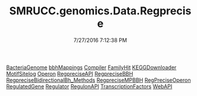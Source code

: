 ﻿---
title: SMRUCC.genomics.Data.Regprecise
date: 7/27/2016 7:12:38 PM
---

[BacteriaGenome](T-SMRUCC.genomics.Data.Regprecise.BacteriaGenome.html)
[bbhMappings](T-SMRUCC.genomics.Data.Regprecise.bbhMappings.html)
[Compiler](T-SMRUCC.genomics.Data.Regprecise.Compiler.html)
[FamilyHit](T-SMRUCC.genomics.Data.Regprecise.FamilyHit.html)
[KEGGDownloader](T-SMRUCC.genomics.Data.Regprecise.KEGGDownloader.html)
[MotifSitelog](T-SMRUCC.genomics.Data.Regprecise.MotifSitelog.html)
[Operon](T-SMRUCC.genomics.Data.Regprecise.Operon.html)
[RegpreciseAPI](T-SMRUCC.genomics.Data.Regprecise.RegpreciseAPI.html)
[RegpreciseBBH](T-SMRUCC.genomics.Data.Regprecise.RegpreciseBBH.html)
[RegpreciseBidirectionalBh_Methods](T-SMRUCC.genomics.Data.Regprecise.RegpreciseBidirectionalBh_Methods.html)
[RegpreciseMPBBH](T-SMRUCC.genomics.Data.Regprecise.RegpreciseMPBBH.html)
[RegPreciseOperon](T-SMRUCC.genomics.Data.Regprecise.RegPreciseOperon.html)
[RegulatedGene](T-SMRUCC.genomics.Data.Regprecise.RegulatedGene.html)
[Regulator](T-SMRUCC.genomics.Data.Regprecise.Regulator.html)
[RegulonAPI](T-SMRUCC.genomics.Data.Regprecise.RegulonAPI.html)
[TranscriptionFactors](T-SMRUCC.genomics.Data.Regprecise.TranscriptionFactors.html)
[WebAPI](T-SMRUCC.genomics.Data.Regprecise.WebAPI.html)

